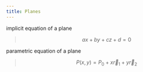 ```yaml
---
title: Planes
---
```


implicit equation of a plane
> $$ax+by+cz+d=0$$

parametric equation of a plane
> $$P(x,y)=P_0+x\vec{r}_1+y\vec{r}_2$$